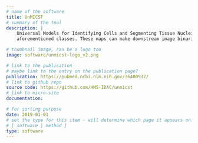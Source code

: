```yaml
---
# name of the software
title: UnMICST
# summary of the tool
description: |
    Universal Models for Identifying Cells and Segmenting Tissue Nuclei segmentation, especially for tissues, is a challenging and unsolved problem. Convolutional neural networks are particularly well-suited for this task: separating the foreground class (nuclei pixels) from the background class. UnMICST generates probability maps where the intensity at each pixel defines how confident the pixel has been correctly classified to the
    aforementioned classes. These maps can make downstream image binarization more accurate using tools such as [s3segmenter](https://github.com/HMS-IDAC/S3segmenter). UnMICST currently uses the UNet architecture (Ronneberger et al., 2015) but Mask R-CNN and Pyramid Scene Parsing (PSP) Net are coming very soon!

# thumbnail image, can be a logo too
image: software/unmicst-logo_v2.png

# link to the publication
# maybe link to the entry on the publication page?
publication: https://pubmed.ncbi.nlm.nih.gov/36400937/
# link to github repo
source code: https://github.com/HMS-IDAC/unmicst
# link to micro-site
documentation:

# for sorting purpose
date: 2019-01-01
# set the type for this item - will determine which page it appears on:
# [ software | method ]
type: software
---
```

